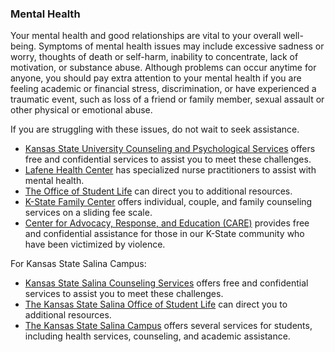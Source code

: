 ### Mental Health

Your mental health and good relationships are vital to your overall well-being. Symptoms of mental health issues may include excessive sadness or worry, thoughts of death or self-harm, inability to concentrate, lack of motivation, or substance abuse. Although problems can occur anytime for anyone, you should pay extra attention to your mental health if you are feeling academic or financial stress, discrimination, or have experienced a traumatic event, such as loss of a friend or family member, sexual assault or other physical or emotional abuse. 

If you are struggling with these issues, do not wait to seek assistance. 

* [Kansas State University Counseling and Psychological Services](https://www.k-state.edu/counseling/) offers free and confidential services to assist you to meet these challenges. 
* [Lafene Health Center](https://www.k-state.edu/lafene) has specialized nurse practitioners to assist with mental health. 
* [The Office of Student Life](https://www.k-state.edu/studentlife) can direct you to additional resources. 
* [K-State Family Center](https://www.hhs.k-state.edu/familycenter/) offers individual, couple, and family counseling services on a sliding fee scale. 
* [Center for Advocacy, Response, and Education (CARE)](https://www.k-state.edu/care/) provides free and confidential assistance for those in our K-State community who have been victimized by violence. 

For Kansas State Salina Campus: 

* [Kansas State Salina Counseling Services](https://polytechnic.k-state.edu/studentlife/health/counseling.html) offers free and confidential services to assist you to meet these challenges. 
* [The Kansas State Salina Office of Student Life](https://www.salina.k-state.edu/student-life/) can direct you to additional resources.
* [The Kansas State Salina Campus](https://www.k-state.edu/oie/documents/SalinaResourceSupportWheel.pdf) offers several services for students, including health services, counseling, and academic assistance. 

<!-- Updated Spring 2023 -->